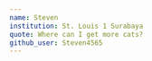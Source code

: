 ```yaml
---
name: Steven
institution: St. Louis 1 Surabaya
quote: Where can I get more cats?
github_user: Steven4565
---
```

